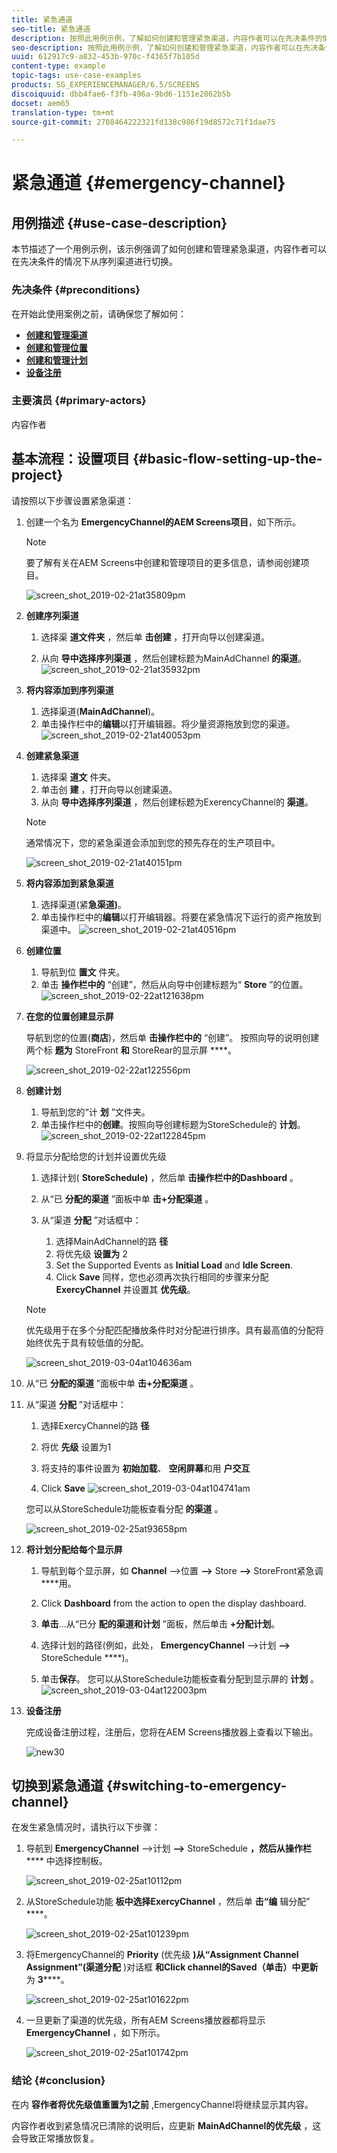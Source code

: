 ```yaml
---
title: 紧急通道
seo-title: 紧急通道
description: 按照此用例示例，了解如何创建和管理紧急渠道，内容作者可以在先决条件的情况下从序列渠道进行切换。
seo-description: 按照此用例示例，了解如何创建和管理紧急渠道，内容作者可以在先决条件的情况下从序列渠道进行切换。
uuid: 612917c9-a832-453b-970c-f4365f7b105d
content-type: example
topic-tags: use-case-examples
products: SG_EXPERIENCEMANAGER/6.5/SCREENS
discoiquuid: dbb4fae6-f3fb-496a-9bd6-1151e2862b5b
docset: aem65
translation-type: tm+mt
source-git-commit: 2708464222321fd138c986f19d8572c71f1dae75

---
```



# 紧急通道 {#emergency-channel}

## 用例描述 {#use-case-description}

本节描述了一个用例示例，该示例强调了如何创建和管理紧急渠道，内容作者可以在先决条件的情况下从序列渠道进行切换。

### 先决条件 {#preconditions}

在开始此使用案例之前，请确保您了解如何：

* **[创建和管理渠道](managing-channels.md)**
* **[创建和管理位置](managing-locations.md)**
* **[创建和管理计划](managing-schedules.md)**
* **[设备注册](device-registration.md)**

### 主要演员 {#primary-actors}

内容作者

## 基本流程：设置项目 {#basic-flow-setting-up-the-project}

请按照以下步骤设置紧急渠道：

1. 创建一个名为 **EmergencyChannel的AEM Screens项目**，如下所示。

   >[!NOTE]
   >
   >要了解有关在AEM Screens中创建和管理项目的更多信息，请参阅创建项目。

   ![screen_shot_2019-02-21at35809pm](assets/screen_shot_2019-02-21at35809pm.png)

1. **创建序列渠道**

   1. 选择渠 **道文件夹** ，然后单 **击创建** ，打开向导以创建渠道。

   1. 从向 **导中选择序列渠道** ，然后创建标题为MainAdChannel **的渠道**。
   ![screen_shot_2019-02-21at35932pm](assets/screen_shot_2019-02-21at35932pm.png)

1. **将内容添加到序列渠道**

   1. 选择渠道(**MainAdChannel**)。
   1. 单击操作栏中的&#x200B;**编辑**&#x200B;以打开编辑器。将少量资源拖放到您的渠道。
   ![screen_shot_2019-02-21at40053pm](assets/screen_shot_2019-02-21at40053pm.png)

1. **创建紧急渠道**

   1. 选择渠 **道文** 件夹。
   1. 单击创 **建** ，打开向导以创建渠道。
   1. 从向 **导中选择序列渠道** ，然后创建标题为ExerencyChannel的 **渠道**。
   >[!NOTE]
   >
   >通常情况下，您的紧急渠道会添加到您的预先存在的生产项目中。

   ![screen_shot_2019-02-21at40151pm](assets/screen_shot_2019-02-21at40151pm.png)

1. **将内容添加到紧急渠道**

   1. 选择渠道(紧&#x200B;**急渠道)**。
   1. 单击操作栏中的&#x200B;**编辑**&#x200B;以打开编辑器。将要在紧急情况下运行的资产拖放到渠道中。
   ![screen_shot_2019-02-21at40516pm](assets/screen_shot_2019-02-21at40516pm.png)

1. **创建位置**

   1. 导航到位 **置文** 件夹。
   1. 单击 **操作栏中的** “创建”，然后从向导中创建标题为“ **Store** ”的位置。
   ![screen_shot_2019-02-22at121638pm](assets/screen_shot_2019-02-22at121638pm.png)

1. **在您的位置创建显示屏**

   导航到您的位置(**商店**)，然后单 **击操作栏中的** “创建”。 按照向导的说明创建两个标 **题为** StoreFront **和** StoreRear的显示屏 ****。

   ![screen_shot_2019-02-22at122556pm](assets/screen_shot_2019-02-22at122556pm.png)

1. **创建计划**

   1. 导航到您的“计 **划** ”文件夹。
   1. 单击操作栏中的&#x200B;**创建**。按照向导创建标题为StoreSchedule的 **计划**。
   ![screen_shot_2019-02-22at122845pm](assets/screen_shot_2019-02-22at122845pm.png)

1. 将显示分配给您的计划并设置优先级

   1. 选择计划( **StoreSchedule)** ，然后单 **击操作栏中的Dashboard** 。

   1. 从“已 **分配的渠道** ”面板中单 **击+分配渠道** 。

   1. 从“渠道 **分配** ”对话框中：

      1. 选择MainAdChannel的路 **径**
      1. 将优先级 **设置为** 2
      1. Set the Supported Events as **Initial Load** and **Idle Screen**.
      1. Click **Save**
      同样，您也必须再次执行相同的步骤来分配 **ExercyChannel** 并设置其 **优先级**。
   >[!NOTE]
   >
   >优先级用于在多个分配匹配播放条件时对分配进行排序。具有最高值的分配将始终优先于具有较低值的分配。

   ![screen_shot_2019-03-04at104636am](assets/screen_shot_2019-03-04at104636am.png)

1. 从“已 **分配的渠道** ”面板中单 **击+分配渠道** 。

1. 从“渠道 **分配** ”对话框中：

   1. 选择ExercyChannel的路 **径**
   1. 将优 **先级** 设置为1

   1. 将支持的事件设置为 **初始加载**、 **空闲屏幕**&#x200B;和用 **户交互**

   1. Click **Save**
   ![screen_shot_2019-03-04at104741am](assets/screen_shot_2019-03-04at104741am.png)

   您可以从StoreSchedule功能板查看分配 **的渠道** 。

   ![screen_shot_2019-02-25at93658pm](assets/screen_shot_2019-02-25at93658pm.png)

1. **将计划分配给每个显示屏**

   1. 导航到每个显示屏，如 **Channel** —&gt;位置 **—&gt;** Store **—&gt;** StoreFront紧急调&#x200B;****&#x200B;用。

   1. Click **Dashboard** from the action to open the display dashboard.
   1. **单击**...从“已分 **配的渠道和计划** ”面板，然后单击 **+分配计划**。

   1. 选择计划的路径(例如，此处， **EmergencyChannel** —&gt;计划 **—&gt;** StoreSchedule ****)。

   1. 单击&#x200B;**保存**。
   您可以从StoreSchedule功能板查看分配到显示屏的 **计划** 。
   ![screen_shot_2019-03-04at122003pm](assets/screen_shot_2019-03-04at122003pm.png)

1. **设备注册**

   完成设备注册过程，注册后，您将在AEM Screens播放器上查看以下输出。

   ![new30](assets/new30.gif)

## 切换到紧急通道 {#switching-to-emergency-channel}

在发生紧急情况时，请执行以下步骤：

1. 导航到 **EmergencyChannel** —&gt;计划 **—&gt;** StoreSchedule **，然后从操作栏****** 中选择控制板。

   ![screen_shot_2019-02-25at10112pm](assets/screen_shot_2019-02-25at101112pm.png)

1. 从StoreSchedule功能 **板中选择ExercyChannel** ，然后单 **击“编** 辑分配” ****。

   ![screen_shot_2019-02-25at101239pm](assets/screen_shot_2019-02-25at101239pm.png)

1. 将EmergencyChannel的 **Priority** (优先级 **)从“Assignment Channel Assignment”(渠道分配** )对话框 **和Click channel的Saved（单击）中更新** 为 **3******。

   ![screen_shot_2019-02-25at101622pm](assets/screen_shot_2019-02-25at101622pm.png)

1. 一旦更新了渠道的优先级，所有AEM Screens播放器都将显示 **EmergencyChannel** ，如下所示。

   ![screen_shot_2019-02-25at101742pm](assets/screen_shot_2019-02-25at101742pm.png)

### 结论 {#conclusion}

在内 **容作者将优先级值重置为1之前** ,EmergencyChannel将继续显示其内容。

内容作者收到紧急情况已清除的说明后，应更新 **MainAdChannel的优先级** ，这会导致正常播放恢复。
